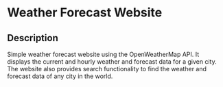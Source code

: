 # Weather Forecast Website

## Description

Simple weather forecast website using the OpenWeatherMap API. It displays the current and hourly weather and forecast data for a given city. The website also provides search functionality to find the weather and forecast data of any city in the world.
